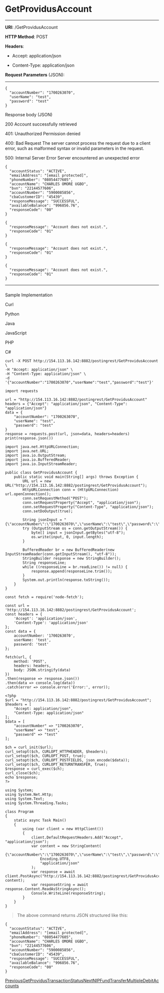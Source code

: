 # GetProvidusAccount

* * *

**URI**: /GetProvidusAccount

**HTTP Method**: POST

**Headers**:

*   Accept: application/json
    
*   Content-Type: application/json
    

**Request Parameters** (JSON):

* * *

```
{
  "accountNumber": "1700263070",
  "userName": "test",
  "password": "test"
}
```

Response body (JSON)

200 Account successfully retrieved

[](#tab-id-200-account-successfully-retrieved)

401: Unauthorized Permission denied

[](#tab-id-401-unauthorized-permission-denied)

400: Bad Request The server cannot process the request due to a client error, such as malformed syntax or invalid parameters in the request.

[](#tab-id-400-bad-request-the-server-cannot-process-the-request-due-to-a-client-error-such-as-malformed-syntax)

500: Internal Server Error Server encountered an unexpected error

[](#tab-id-500-internal-server-error-server-encountered-an-unexpected-error)

```
{
  "accountStatus": "ACTIVE",
  "emailAddress": "[email protected]",
  "phoneNumber": "08054477605",
  "accountName": "CHARLES OMORE UGBO",
  "bvn": "22144577606",
  "accountNumber": "5900085856",
  "cbaCustomerID": "45439",
  "responseMessage": "SUCCESSFUL",
  "availableBalance": "996856.76",
  "responseCode": "00"
}
```

```
{
  "responseMessage": "Account does not exist.",
  "responseCode": "01"
}
```

```
{
  "responseMessage": "Account does not exist.",
  "responseCode": "01"
}
```

```
{
  "responseMessage": "Account does not exist.",
  "responseCode": "01"
}
```

* * *

### 

[](#sample-implementation)

Sample Implementation

Curl

[](#tab-curl)

Python

[](#tab-python)

Java

[](#tab-java)

JavaScript

[](#tab-javascript)

PHP

[](#tab-php)

C#

[](#tab-c)

```
curl -X POST http://154.113.16.142:8882/postingrest/GetProvidusAccount \
-H "Accept: application/json" \
-H "Content-Type: application/json" \
-d '{"accountNumber":"1700263070","userName":"test","password":"test"}'
```

```
import requests

url = "http://154.113.16.142:8882/postingrest/GetProvidusAccount"
headers = {"Accept": "application/json", "Content-Type": "application/json"}
data = {
    "accountNumber": "1700263070",
    "userName": "test",
    "password": "test"
}
response = requests.post(url, json=data, headers=headers)
print(response.json())
```

```
import java.net.HttpURLConnection;
import java.net.URL;
import java.io.OutputStream;
import java.io.BufferedReader;
import java.io.InputStreamReader;

public class GetProvidusAccount {
    public static void main(String[] args) throws Exception {
        URL url = new URL("http://154.113.16.142:8882/postingrest/GetProvidusAccount");
        HttpURLConnection conn = (HttpURLConnection) url.openConnection();
        conn.setRequestMethod("POST");
        conn.setRequestProperty("Accept", "application/json");
        conn.setRequestProperty("Content-Type", "application/json");
        conn.setDoOutput(true);

        String jsonInput = "{\"accountNumber\":\"1700263070\",\"userName\":\"test\",\"password\":\"test\"}";
        try (OutputStream os = conn.getOutputStream()) {
            byte[] input = jsonInput.getBytes("utf-8");
            os.write(input, 0, input.length);
        }

        BufferedReader br = new BufferedReader(new InputStreamReader(conn.getInputStream(), "utf-8"));
        StringBuilder response = new StringBuilder();
        String responseLine;
        while ((responseLine = br.readLine()) != null) {
            response.append(responseLine.trim());
        }
        System.out.println(response.toString());
    }
}
```

```
const fetch = require('node-fetch');

const url = 'http://154.113.16.142:8882/postingrest/GetProvidusAccount';
const headers = {
    'Accept': 'application/json',
    'Content-Type': 'application/json'
};
const data = {
    accountNumber: '1700263070',
    userName: 'test',
    password: 'test'
};

fetch(url, {
    method: 'POST',
    headers: headers,
    body: JSON.stringify(data)
})
.then(response => response.json())
.then(data => console.log(data))
.catch(error => console.error('Error:', error));
```

```
<?php
$url = "http://154.113.16.142:8882/postingrest/GetProvidusAccount";
$headers = [
    "Accept: application/json",
    "Content-Type: application/json"
];
$data = [
    "accountNumber" => "1700263070",
    "userName" => "test",
    "password" => "test"
];

$ch = curl_init($url);
curl_setopt($ch, CURLOPT_HTTPHEADER, $headers);
curl_setopt($ch, CURLOPT_POST, true);
curl_setopt($ch, CURLOPT_POSTFIELDS, json_encode($data));
curl_setopt($ch, CURLOPT_RETURNTRANSFER, true);
$response = curl_exec($ch);
curl_close($ch);
echo $response;
?>
```

```
using System;
using System.Net.Http;
using System.Text;
using System.Threading.Tasks;

class Program
{
    static async Task Main()
    {
        using (var client = new HttpClient())
        {
            client.DefaultRequestHeaders.Add("Accept", "application/json");
            var content = new StringContent(
                "{\"accountNumber\":\"1700263070\",\"userName\":\"test\",\"password\":\"test\"}",
                Encoding.UTF8,
                "application/json"
            );
            var response = await client.PostAsync("http://154.113.16.142:8882/postingrest/GetProvidusAccount", content);
            var responseString = await response.Content.ReadAsStringAsync();
            Console.WriteLine(responseString);
        }
    }
}
```

> The above command returns JSON structured like this:

```
{
  "accountStatus": "ACTIVE",
  "emailAddress": "[email protected]",
  "phoneNumber": "08054477605",
  "accountName": "CHARLES OMORE UGBO",
  "bvn": "22144577606",
  "accountNumber": "5900085856",
  "cbaCustomerID": "45439",
  "responseMessage": "SUCCESSFUL",
  "availableBalance": "996856.76",
  "responseCode": "00"
}
```

[PreviousGetProvidusTransactionStatus](/third-party-generic-api/getprovidustransactionstatus)[NextNIPFundTransferMultipleDebitAccounts](/third-party-generic-api/nipfundtransfermultipledebitaccounts)